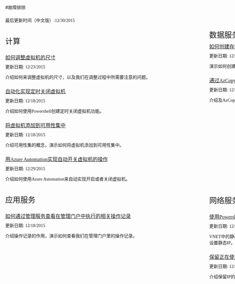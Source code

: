 <properties linkid="troubleshoot" urldisplayname="troubleshoot" pagetitle="故障排除" metakeywords="troubleshoot" disablerightnav="true" description="" metacanonical="" services="" documentationcenter="" title="" authors="" solutions="" manager="" editor="" />
<tags ms.service="" ms.date="" wacn.date="" />

#故障排除

<div style="margin: 0px auto;">
    <div style="width:1200px">
        <div style="padding-top:7px;"><span style="font-weight:normal;font-family:'Microsoft YaHei';font-size:14px;"> 最后更新时间（中文版）:12/30/2015 </span></div>
    </div>
    <div style="width:1200px;margin-top:38px;">
        <div style="width: 550px;  margin-right: 100px;  display: inline-block;">
            <div style="width: 550px;">
                <div><span style="font-size:24px;font-family:'Microsoft YaHei';font-weight:normal;">计算</span></div>
                <div style="margin-top:23px;"><a href="/documentation/articles/troubleshoot/virtual-machine-how-to-reset-vm-size" style="font-size:16px;font-family:'Microsoft YaHei';font-weight:normal;">如何调整虚拟机的尺寸</a></div>
                <div style="margin-top:8px;"><span style="font-weight:normal;font-size:14px;font-family:'Microsoft YaHei';"> 更新日期: 12/23/2015 </span></div>
                <div style="margin-top:13px;"><span style="font-family:'Microsoft YaHei';font-size:14px">介绍如何来调整虚拟机的尺寸，以及我们在调整过程中所需要注意的问题。</span></div>
                <div style="margin-top:23px;"><a href="/documentation/articles/troubleshoot/virtual-machine-how-to-turn-off-vm-automatically" style="font-size:16px;font-family:'Microsoft YaHei';">自动化实现定时关闭虚拟机</a></div>
                <div style="margin-top:8px;"><span style="font-weight:normal;font-size:14px;font-family:'Microsoft YaHei';"> 更新日期: 12/18/2015 </span></div>
                <div style="margin-top:13px;"><span style="font-family:'Microsoft YaHei';font-size:14px">介绍如何使用Powershell创建定时关闭虚拟机功能。</span></div>
                <div style="margin-top:23px;"><a href="/documentation/articles/troubleshoot/virtual-machine-add-vm-to-availability-group" style="font-size:16px;font-family:'Microsoft YaHei';">将虚拟机添加到可用性集中</a></div>
                <div style="margin-top:8px;"><span style="font-weight:normal;font-size:14px;font-family:'Microsoft YaHei';"> 更新日期: 12/18/2015 </span></div>
                <div style="margin-top:13px;"><span style="font-family:'Microsoft YaHei';font-size:14px">介绍可用性集的概念，演示如何将虚拟机添加到可用性集中。</span></div>
                <div style="margin-top:23px;"><a href="/documentation/articles/troubleshoot/virtual-machine-add-vm-to-availability-group" style="font-size:16px;font-family:'Microsoft YaHei';">用Azure Automation实现自动开关虚拟机的操作</a></div>
                <div style="margin-top:8px;"><span style="font-weight:normal;font-size:14px;font-family:'Microsoft YaHei';"> 更新日期: 12/29/2015 </span></div>
                <div style="margin-top:13px;"><span style="font-family:'Microsoft YaHei';font-size:14px">介绍如何使用Azure Automation来自动实现开启或者关闭虚拟机。</span></div>
            </div>
        </div>
        <div style="width:550px; float:right">
            <div style="width: 550px;">
                <div><span style="line-height:0px;font-size:24px;font-family:'Microsoft YaHei';font-weight:normal;">数据服务</span></div>
                <div style="margin-top:23px;"><a href="/documentation/articles/troubleshoot/storage-how-to-create-account-container" style="font-size:16px;font-family:'Microsoft YaHei';">如何创建存储账号及容器</a></div>
                <div style="margin-top:8px;"><span style="font-weight:normal;font-size:14px;font-family:'Microsoft YaHei';"> 更新日期: 12/14/2015 </span></div>
                <div style="margin-top:13px;"><span style="font-family:'Microsoft YaHei';font-size:14px">演示如何创建存储账号及容器，解析我们在创建过程中需要注意的一些概念性问题。</span></div>
                <div style="margin-top:23px;"><a href="/documentation/articles/troubleshoot/storage-how-to-use-azcopy" style="font-size:16px;font-family:'Microsoft YaHei';">通过AzCopy操作Azure存储</a></div>
                <div style="margin-top:8px;"><span style="font-weight:normal;font-size:14px;font-family:'Microsoft YaHei';"> 更新日期: 12/17/2015 </span></div>
                <div style="margin-top:13px;"><span style="font-family:'Microsoft YaHei';font-size:14px">介绍及AzCopy，演示AzCopy的一些常规操作指令。</span></div>
            </div>
        </div>
    </div>
    <div style="width:1200px">
        <div style="width: 550px; margin-right: 100px; display: inline-block;">
            <div style="width: 550px; margin-top:38px;">
                <div><span style="font-size:24px;font-family:'Microsoft YaHei';font-weight:normal;">应用服务</span></div>
                <div style="margin-top:23px;"><a href="/documentation/articles/troubleshoot/management-portal-how-to-see-operation-log" style="font-size:16px;font-family:'Microsoft YaHei';">如何通过管理服务查看在管理门户中执行的相关操作记录</a></div>
                <div style="margin-top:8px;"><span style="font-weight:normal;font-size:14px;font-family:'Microsoft YaHei';"> 更新日期: 12/18/2015 </span></div>
                <div style="margin-top:13px;"><span style="font-family:'Microsoft YaHei';font-size:14px">介绍操作记录的作用，演示如何查看我们在管理门户里的操作记录。</span></div>
            </div>
        </div>
        <div style="width:550px; float:right;">
                <div style=" width: 550px;margin-top:40px;">
            <div><span style="font-size:24px;font-family:'Microsoft YaHei';font-weight:normal;">网络服务</span></div>
            <div style="margin-top:23px;"><a href="/documentation/articles/troubleshoot/virtual-network-how-to-use-internal-ip" style="font-size:16px;font-family:'Microsoft YaHei';">使用Powershell设置VNET中的静态IP</a></div>
            <div style="margin-top:8px;"><span style="font-weight:normal;font-size:14px;font-family:'Microsoft YaHei';"> 更新日期: 12/16/2015 </span></div>
            <div style="margin-top:13px;"><span style="font-family:'Microsoft YaHei';font-size:14px">VNET中的静态IP的作用，演示如何使用Powershell对虚拟机设置静态IP、对已有的虚拟机设置静态IP。</span></div>
            <div style="margin-top:23px;"><a href="/documentation/articles/troubleshoot/virtual-network-how-to-use-reserved-ip" style="font-size:16px;font-family:'Microsoft YaHei';">保留正在使用的VIP</a></div>
            <div style="margin-top:8px;"><span style="font-weight:normal;font-size:14px;font-family:'Microsoft YaHei';"> 更新日期: 12/18/2015 </span></div>
            <div style="margin-top:13px;"><span style="font-family:'Microsoft YaHei';font-size:14px">介绍保留IP的相关概念，演示如何使用Powershell来操作保留IP。</span></div>
        </div>
    </div>
</div>
<div style="width: 100%;margin-top:50px;display:inline-block;"></div>
</div>